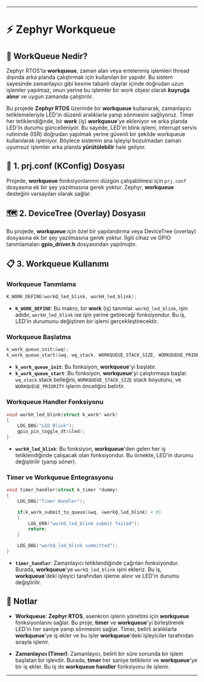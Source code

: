 
---

# ⚡ Zephyr Workqueue 

## 🔄 WorkQueue Nedir?

Zephyr RTOS’ta **workqueue**, zaman alan veya ertelenmiş işlemleri thread dışında arka planda çalıştırmak için kullanılan bir yapıdır. Bu sistem sayesinde zamanlayıcı gibi kesme tabanlı olaylar içinde doğrudan uzun işlemler yapılmaz, onun yerine bu işlemler bir work objesi olarak **kuyruğa alınır** ve uygun zamanda çalıştırılır.

Bu projede **Zephyr RTOS** üzerinde bir **workqueue** kullanarak, zamanlayıcı tetiklemeleriyle LED'in düzenli aralıklarla yanıp sönmesini sağlıyoruz. Timer her tetiklendiğinde, bir **work** (iş) **workqueue**'ye ekleniyor ve arka planda LED'in durumu güncelleniyor. Bu sayede, LED'in blink işlemi, interrupt servis rutininde (ISR) doğrudan yapılmak yerine güvenli bir şekilde workqueue kullanılarak işleniyor. Böylece sistemin ana işleyişi bozulmadan zaman uyumsuz işlemler arka planda **yürütülebilir** hale geliyor.

## 🧾 1. prj.conf (KConfig) Dosyası

Projede, **workqueue** fonksiyonlarının düzgün çalışabilmesi için `prj.conf` dosyasına ek bir şey yazılmasına gerek yoktur. Zephyr, **workqueue** desteğini varsayılan olarak sağlar.

## 🗺️ 2. DeviceTree (Overlay) Dosyasıı

Bu projede, **workqueue** için özel bir yapılandırma veya DeviceTree (overlay) dosyasına ek bir şey yazılmasına gerek yoktur. İlgili cihaz ve GPIO tanımlamaları **gpio_driver.h** dosyasından yapılmıştır.

## 📋 3. Workqueue Kullanımı

### **Workqueue Tanımlama**

```c
K_WORK_DEFINE(workQ_led_blink, workH_led_blink);
```

- **`K_WORK_DEFINE`**: Bu makro, bir **work** (iş) tanımlar. `workQ_led_blink`, işin adıdır, `workH_led_blink` ise işin yerine getireceği fonksiyondur. Bu iş, LED'in durumunu değiştiren bir işlemi gerçekleştirecektir.

### **Workqueue Başlatma**

```c
k_work_queue_init(&wq);
k_work_queue_start(&wq, wq_stack, WORKQUEUE_STACK_SIZE, WORKQUEUE_PRIORITY, NULL);
```

- **`k_work_queue_init`**: Bu fonksiyon, **workqueue**'yi başlatır.
- **`k_work_queue_start`**: Bu fonksiyon, **workqueue**'yi çalıştırmaya başlar. `wq_stack` stack belleğini, `WORKQUEUE_STACK_SIZE` stack boyutunu, ve `WORKQUEUE_PRIORITY` işlerin önceliğini belirtir.

### **Workqueue Handler Fonksiyonu**

```c
void workH_led_blink(struct k_work* work)
{
    LOG_DBG("LED Blink");
    gpio_pin_toggle_dt(&led);
}
```

- **`workH_led_blink`**: Bu fonksiyon, **workqueue**'den gelen her iş tetiklendiğinde çalışacak olan fonksiyondur. Bu örnekte, LED'in durumu değiştirilir (yanıp söner).

### **Timer ve Workqueue Entegrasyonu**

```c
void timer_handler(struct k_timer *dummy)
{
    LOG_DBG("Timer Handler");

    if(k_work_submit_to_queue(&wq, &workQ_led_blink) < 0)
    {
        LOG_ERR("workQ_led_blink submit failed");
        return;
    } 

    LOG_DBG("workQ_led_blink submitted");
}
```

- **`timer_handler`**: Zamanlayıcı tetiklendiğinde çağrılan fonksiyondur. Burada, **workqueue**'ye `workQ_led_blink` işini ekleriz. Bu iş, **workqueue**'deki işleyici tarafından işleme alınır ve LED'in durumu değiştirilir.

## 📝 Notlar

- **Workqueue**: **Zephyr RTOS**, asenkron işlerin yönetimi için **workqueue** fonksiyonlarını sağlar. Bu proje, **timer** ve **workqueue**'yi birleştirerek LED'in her saniye yanıp sönmesini sağlar. Timer, belirli aralıklarla **workqueue**'ye iş ekler ve bu işler **workqueue**'deki işleyiciler tarafından sırayla işlenir.
  
- **Zamanlayıcı (Timer)**: Zamanlayıcı, belirli bir süre sonunda bir işlem başlatan bir işlevdir. Burada, **timer** her saniye tetiklenir ve **workqueue**'ye bir iş ekler. Bu iş de **workqueue handler** fonksiyonu ile işlenir.

---

